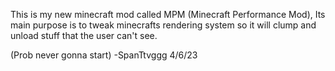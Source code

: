 This is my new minecraft mod called MPM (Minecraft Performance Mod), Its main purpose is to tweak minecrafts rendering system so it will clump and unload stuff
that the user can't see.

(Prob never gonna start) -SpanTtvggg 4/6/23
